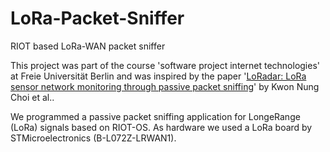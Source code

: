 # LoRa-Packet-Sniffer
RIOT based LoRa-WAN packet sniffer

This project was part of the course 'software project internet technologies' at Freie Universität Berlin and was inspired by the paper '[LoRadar: LoRa sensor network monitoring through passive packet sniffing](https://dl.acm.org/doi/10.1145/3431832.3431835)' by Kwon Nung Choi et al..

We programmed a passive packet sniffing application for LongeRange (LoRa) signals based on RIOT-OS. As hardware we used a LoRa board by STMicroelectronics (B-L072Z-LRWAN1).
